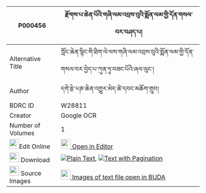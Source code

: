 |P000456|རྫོགས་པ་ཆེན་པོའི་གཞི་ལམ་འབྲས་བུའི་སྨོན་ལམ་གྱི་དོན་གསལ་བར་བཤད་པ། 
| --- | --- 
|Alternative Title |ཀློང་ཆེན་སྙིང་གི་ཐིག་ལེ་ལས་གཞི་ལམ་འབྲས་བུའི་སྨོན་ལམ་གྱི་དོན་གསལ་བར་བྱེད་པ་ཀུན་ཏུ་བཟང་པོའི་ཞལ་ལུང་།
|Author| དགེ་རྩེ་པཎ་ཆེན་འགྱུར་མེད་ཚེ་དབང་མཆོག་གྲུབ།
|BDRC ID | W28811
|Creator | Google OCR
|Number of Volumes| 1
|<img width="25" src="https://img.icons8.com/color/25/000000/edit-property.png">Edit Online| [<img width="25" src="https://avatars.githubusercontent.com/u/45091458?s=200&v=4"> Open in Editor](http://editor.openpecha.org/P000456)
|<img width="25" src="https://img.icons8.com/fluent/48/000000/download-2.png"/>  Download | [![](https://img.icons8.com/color/20/000000/txt.png)Plain Text](https://github.com/Openpecha/P000456/releases/download/v1/dzokpa_chenpo_i_shyi_lam_drebu_plain_P000456.zip), [![](https://img.icons8.com/color/20/000000/txt.png)Text with Pagination](https://github.com/Openpecha/P000456/releases/download/v1/dzokpa_chenpo_i_shyi_lam_drebu_pages_P000456.zip)
|<img width="25" src="https://img.icons8.com/plasticine/100/000000/pictures-folder.png"/>  Source Images | [<img width="25" src="https://library.bdrc.io/icons/BUDA-small.svg"> Images of text file open in BUDA](https://library.bdrc.io/show/bdr:W28811)